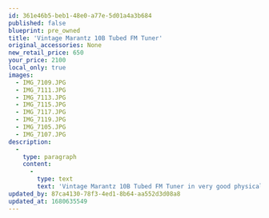 ```yaml
---
id: 361e46b5-beb1-48e0-a77e-5d01a4a3b684
published: false
blueprint: pre_owned
title: 'Vintage Marantz 10B Tubed FM Tuner'
original_accessories: None
new_retail_price: 650
your_price: 2100
local_only: true
images:
  - IMG_7109.JPG
  - IMG_7111.JPG
  - IMG_7113.JPG
  - IMG_7115.JPG
  - IMG_7117.JPG
  - IMG_7119.JPG
  - IMG_7105.JPG
  - IMG_7107.JPG
description:
  -
    type: paragraph
    content:
      -
        type: text
        text: 'Vintage Marantz 10B Tubed FM Tuner in very good physical and functional condition with original wooden case. Unit was serviced in 2008. Highly collectable and considered one of the great FM tuners of all time. '
updated_by: 87ca4130-78f3-4ed1-8b64-aa552d3d08a8
updated_at: 1680635549
---
```

